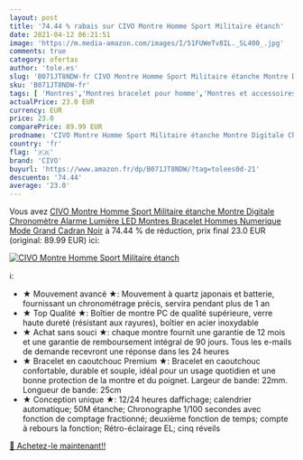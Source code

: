 ```yaml
---
layout: post
title: '74.44 % rabais sur CIVO Montre Homme Sport Militaire étanch'
date: 2021-04-12 06:21:51
image: 'https://m.media-amazon.com/images/I/51FUWeTv8IL._SL400_.jpg'
comments: true
category: ofertas
author: 'tole.es'
slug: 'B071JT8NDW-fr CIVO Montre Homme Sport Militaire étanche Montre Digitale...'
sku: 'B071JT8NDW-fr'
tags: [ 'Montres','Montres bracelet pour homme','Montres et accessoires','Montres homme','civo', ]
actualPrice: 23.0 EUR
currency: EUR
price: 23.0
comparePrice: 89.99 EUR
prodname: 'CIVO Montre Homme Sport Militaire étanche Montre Digitale Chronomètre Alarme Lumière LED Montres Bracelet Hommes Numerique Mode Grand Cadran Noir'
country: 'fr'
flag: '🇫🇷'
brand: 'CIVO'
buyurl: 'https://www.amazon.fr/dp/B071JT8NDW/?tag=tolees0d-21'
descuento: '74.44'
average: '23.0'
---
```


Vous avez [CIVO Montre Homme Sport Militaire étanche Montre Digitale Chronomètre Alarme Lumière LED Montres Bracelet Hommes Numerique Mode Grand Cadran Noir](https://www.amazon.fr/dp/B071JT8NDW/?tag=tolees0d-21)  à  74.44 % de réduction, prix final  23.0 EUR (original: 89.99 EUR) ici:

[![CIVO Montre Homme Sport Militaire étanch](https://m.media-amazon.com/images/I/51FUWeTv8IL._SL400_.jpg)](https://www.amazon.fr/dp/B071JT8NDW/?tag=tolees0d-21)

ℹ️:

- ★ Mouvement avancé ★: Mouvement à quartz japonais et batterie, fournissant un chronométrage précis, servira pendant plus de 1 an
- ★ Top Qualité ★: Boîtier de montre PC de qualité supérieure, verre haute dureté (résistant aux rayures), boîtier en acier inoxydable
- ★ Achat sans souci ★: chaque montre fournit une garantie de 12 mois et une garantie de remboursement intégral de 90 jours. Tous les e-mails de demande recevront une réponse dans les 24 heures
- ★ Bracelet en caoutchouc Premium ★: Bracelet en caoutchouc confortable, durable et souple, idéal pour un usage quotidien et une bonne protection de la montre et du poignet. Largeur de bande: 22mm. Longueur de bande: 25cm
- ★ Conception unique ★: 12/24 heures daffichage; calendrier automatique; 50M étanche; Chronographe 1/100 secondes avec fonction de comptage fractionné; deuxième fonction de temps; compte à rebours la fonction; Rétro-éclairage EL; cinq réveils

[🛒 Achetez-le maintenant!!](https://www.amazon.fr/dp/B071JT8NDW/?tag=tolees0d-21)
